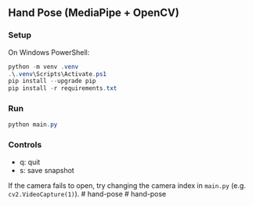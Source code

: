 ## Hand Pose (MediaPipe + OpenCV)

### Setup

On Windows PowerShell:

```powershell
python -m venv .venv
.\.venv\Scripts\Activate.ps1
pip install --upgrade pip
pip install -r requirements.txt
```

### Run

```powershell
python main.py
```

### Controls
- q: quit
- s: save snapshot

If the camera fails to open, try changing the camera index in `main.py` (e.g. `cv2.VideoCapture(1)`).
#   h a n d - p o s e  
 #   h a n d - p o s e  
 